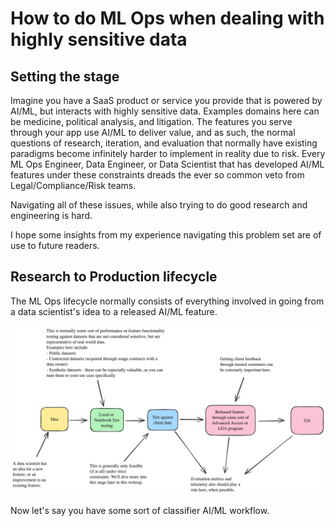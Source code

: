 # How to do ML Ops when dealing with highly sensitive data

## Setting the stage

Imagine you have a SaaS product or service you provide that is powered by AI/ML, but interacts with highly sensitive data. Examples domains here can be medicine, political analysis, and litigation.
The features you serve through your app use AI/ML to deliver value, and as such, the normal questions of research, iteration, and evaluation that normally have existing paradigms become infinitely harder to implement in reality due to risk. Every ML Ops Engineer, Data Engineer, or Data Scientist that has developed AI/ML features under these constraints dreads the ever so common veto from Legal/Compliance/Risk teams.

Navigating all of these issues, while also trying to do good research and engineering is hard.

I hope some insights from my experience navigating this problem set are of use to future readers.

## Research to Production lifecycle
The ML Ops lifecycle normally consists of everything involved in going from a data scientist's idea to a released AI/ML feature.

![Lifecycle](./lifecycle.excalidraw.png)

Now let's say you have some sort of classifier AI/ML workflow. 

